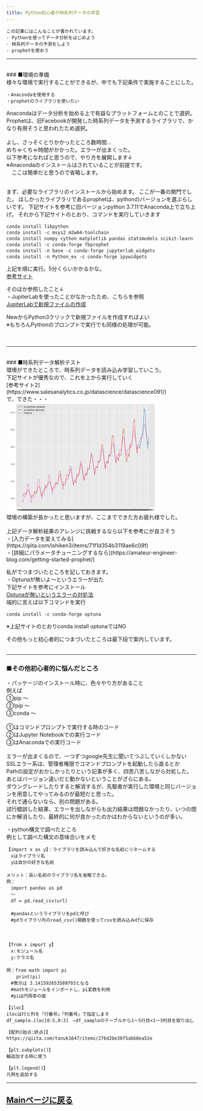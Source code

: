 ```yaml
---
title: Python初心者が時系列データの学習
---
```

<script async src="https://pagead2.googlesyndication.com/pagead/js/adsbygoogle.js?client=ca-pub-2844921131740253"
     crossorigin="anonymous"></script>
<!-- Global site tag (gtag.js) - Google Analytics -->
<script async src="https://www.googletagmanager.com/gtag/js?id=G-H1234VX5NE"></script>
<script>
  window.dataLayer = window.dataLayer || [];
  function gtag(){dataLayer.push(arguments);}
  gtag('js', new Date());

  gtag('config', 'G-H1234VX5NE');
</script>



```
この記事にはこんなことが書かれています。
- Pythonを使ってデータ分析をはじめよう
- 時系列データの予測をしよう
- prophetを使おう
```

----
 <br>
### ■環境の準備<br>
様々な環境で実行することができるが、中でも下記条件で実施することにした。 <br>

```
・Anacondaを使用する
・prophetのライブラリを使いたい
```

Anacondaはデータ分析を始める上で有益なプラットフォームとのことで選択。 <br>
Prophetは、旧Facebookが開発した時系列データを予測するライブラリで、かなり有用そうと思われたため選択。 <br> <br>
よし、さっそくとりかかったところ数時間… <br>
めちゃくちゃ時間がかかった。エラーが出まくった。 <br>
以下参考になればと思うので、やり方を展開します↓ <br>
※Anacondaのインストールはされていることが前提です。 <br>
　ここは簡単だと思うので省略します。 <br> <br>

まず、必要なライブラリのインストールから始めます。
ここが一番の関門でした。
ほしかったライブラリであるprophetは、pythonのバージョンを選ぶらしいです。
下記サイトを参考に旧バージョンpython 3.7.11でAnaconda上で立ち上げ。
それから下記サイトのとおり、コマンドを実行していきます <br>

```
conda install libpython
conda install -c msys2 m2w64-toolchain
conda install numpy cython matplotlib pandas statsmodels scikit-learn
conda install -c conda-forge fbprophet
conda install -n base -c conda-forge jupyterlab_widgets
conda install -n Python_ex -c conda-forge ipywidgets
```

上記を順に実行。5分くらいかかるかな。 <br>
[参考サイト](https://sukkiri.jp/technologies/ides/anaconda/%E6%9C%80%E6%96%B0%E7%89%88anaconda21%E5%B9%B45%E6%9C%8827%E6%97%A5%E7%8F%BE%E5%9C%A8%E3%81%ABpython3-7%E3%81%AE%E7%92%B0%E5%A2%83%E3%82%92%E4%BD%9C%E3%82%8Aprophet%E3%82%92%E3%82%A4%E3%83%B3.html) <br>

そのほか参照したこと↓ <br>
・JupiterLabを使ったことがなかったため、こちらを参照 <br>
[JupiterLabで新規ファイルの作成](https://udemy.benesse.co.jp/development/python-work/jupyter-notebook.html) <br>

NewからPython3クリックで新規ファイルを作成すればよい <br>
※もちろんPythonのプロンプトで実行でも同様の処理が可能。 <br>
<br>
<br>

----
 <br>
### ■時系列データ解析テスト<br>
環境ができたところで、時系列データを読み込み学習していこう。 <br>
下記サイトが優秀なので、これを上から実行していく <br>
[参考サイト2](https://www.salesanalytics.co.jp/datascience/datascience091/) <br>
で、できた・・・ <br>
<img src="../images/dataresult.png" width="80%"> 
 <br>
環境の構築が長かったと思いますが、ここまでできた方お疲れ様でした。 <br>

<br>
上記データ解析結果のアレンジに挑戦するなら以下を参考にが良さそう <br>
・[入力データを変えてみる](https://qiita.com/ishiken3/items/71f1d354b3119ae6c09f) <br>
・[詳細にパラメータチューニングするなら](https://amateur-engineer-blog.com/getting-started-prophet/) <br>


私がでつまづいたところを記しておきます。 <br>
・Optunaが無いよ～というエラーが出た <br>
下記サイトを参考にインストール <br>
[Optunaが無いというエラーの対処法](https://rin-effort.com/2019/12/30/machine-learning-7/) <br>
端的に言えば以下コマンドを実行 <br>
```
conda install -c conda-forge optuna
```
※上記サイトのとおりconda install optunaではNG <br>

その他もっと初心者的につまづいたところは最下段で案内しています。 <br>
 <br>

---

### ■その他初心者的に悩んだところ <br>
・パッケージのインストール時に、色々やり方があること <br>
例えば <br>
①pip ～ <br>
②!pip ～ <br>
③conda ～ <br>
 <br>
①はコマンドプロンプトで実行する時のコード <br>
②はJupyter Notebookでの実行コード <br>
③はAnacondaでの実行コード <br>
 <br>
エラーが出まくるので、一つずつgoogle先生に聞いてつぶしていくしかない <br>
SSLエラー系は、管理者権限でコマンドプロンプトを起動したら直るとか <br>
Pathの設定がおかしかったりという記事が多く、四苦八苦しながら対処した。 <br>
あとはバージョン違いだと動かないということがざらにある。 <br>
ダウングレードしたりすると解消するが、先駆者が実行した環境と同じバージョンを用意してやってみるのが最短だと思った。 <br>
それで通らないなら、別の問題がある。 <br>
試行錯誤した結果、エラーを出しながらも出力結果は問題なかったり、いつの間にか解消したり、最終的に何が良かったのかはわからないというのが多い。 <br>

・python構文で調べたところ <br>
例として調べた構文の意味合いをメモ <br>
```
【import x as y】：ライブラリを読み込んで好きな名前にリネームする
　xはライブラリ名
　yは自分の好きな名前
　
メリット：長い名前のライブラリ名を省略できる。
例：
　import pandas as pd
　～
　df = pd.read_csv(url)
　
　#pandasというライブラリをpdと呼び
　#pdライブラリ内のread_csv()関数を使ってcsvを読み込みdfに保存
```
　
```
【from x import y】
　x:モジュール名
　y:クラス名
　
例：from math import pi
　  print(pi)
　#表示は 3.141592653589793となる
　#mathモジュールをインポートし、pi変数を利用
　#piは円周率の値
```
```
【iloc】
ilocは行と列を「行番号」「列番号」で指定します
df_sample.iloc[0:5,0:3]　←df_sampleのテーブルから1～5行目×1～3列目を取り出し
```
```
【配列[始点:終点]】
https://qiita.com/tanuk1647/items/276d2be36f5abb8ea52e
```
```
【plt.subplots()】
軸追加する時に使う
```
```
【plt.legend()】
凡例を追加する
```

----


## [Mainページに戻る](https://kissshot-skup.github.io/webpage)

